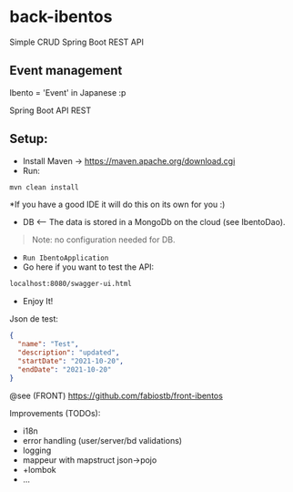 # back-ibentos
Simple CRUD Spring Boot REST API

## Event management
Ibento = 'Event' in Japanese :p

Spring Boot API REST

## Setup:
- Install Maven -> https://maven.apache.org/download.cgi
- Run:
```sh
mvn clean install
```
*If you have a good IDE it will do this on its own for you :) 
- DB <-- The data is stored in a MongoDb on the cloud (see IbentoDao). 
> Note: no configuration needed for DB.
- ``` Run IbentoApplication ```
- Go here if you want to test the API:
```sh
localhost:8080/swagger-ui.html
```
- Enjoy It!

Json de test:
```json
{
  "name": "Test",
  "description": "updated",
  "startDate": "2021-10-20",
  "endDate": "2021-10-20"
}
```

@see (FRONT) https://github.com/fabiostb/front-ibentos


Improvements (TODOs):
- i18n
- error handling (user/server/bd validations)
- logging
- mappeur with mapstruct json->pojo
- +lombok
- ...
